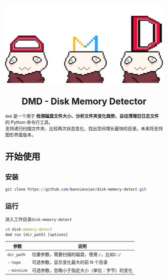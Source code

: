![dmd](./assets/dmd.png)



<h1 align="center">DMD - Disk Memory Detector</h1>



`dmd` 是一个用于 **检测磁盘文件大小、分析文件夹变化趋势、自动清理旧日志文件** 的 Python 命令行工具。  
支持递归扫描文件夹、比较两次状态变化、找出空间增长最快的目录。未来将支持图形界面版本。



# 开始使用



## 安装



```powershell
git clone https://github.com/banxianxian/disk-memory-detect.git
```





## 运行

进入工作目录`disk-memory-detect`

```cmd
cd disk-memory-detect
dmd run [dir_path] [options]
```



| 参数        | 说明                                           |
| ----------- | ---------------------------------------------- |
| `dir_path`  | 位置参数，需要扫描的磁盘，使用 `/`，比如`C:/`  |
| `--topn`    | 可选参数，显示变化最大的前 N 个目录            |
| `--minsize` | 可选参数，忽略小于指定大小（单位：字节）的变化 |





